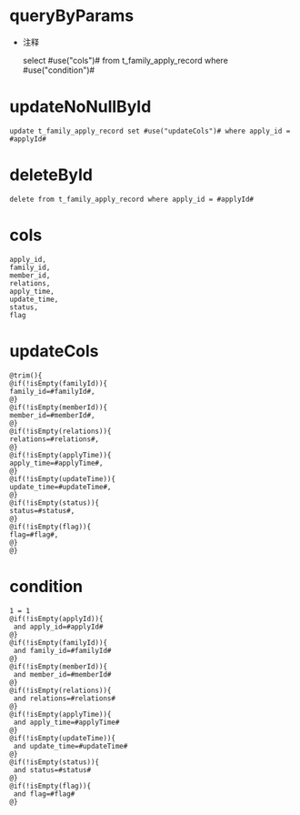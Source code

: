queryByParams
===
* 注释

    select #use("cols")# from t_family_apply_record where #use("condition")#
    
updateNoNullById
===
	update t_family_apply_record set #use("updateCols")# where apply_id = #applyId#
	
deleteById
===
	delete from t_family_apply_record where apply_id = #applyId#

cols
===
    apply_id,
    family_id,
    member_id,
    relations,
    apply_time,
    update_time,
    status,
    flag

updateCols
===
    @trim(){
    @if(!isEmpty(familyId)){
    family_id=#familyId#,
    @}
    @if(!isEmpty(memberId)){
    member_id=#memberId#,
    @}
    @if(!isEmpty(relations)){
    relations=#relations#,
    @}
    @if(!isEmpty(applyTime)){
    apply_time=#applyTime#,
    @}
    @if(!isEmpty(updateTime)){
    update_time=#updateTime#,
    @}
    @if(!isEmpty(status)){
    status=#status#,
    @}
    @if(!isEmpty(flag)){
    flag=#flag#,
    @}
    @}

condition
===

    1 = 1
    @if(!isEmpty(applyId)){
     and apply_id=#applyId#
    @}
    @if(!isEmpty(familyId)){
     and family_id=#familyId#
    @}
    @if(!isEmpty(memberId)){
     and member_id=#memberId#
    @}
    @if(!isEmpty(relations)){
     and relations=#relations#
    @}
    @if(!isEmpty(applyTime)){
     and apply_time=#applyTime#
    @}
    @if(!isEmpty(updateTime)){
     and update_time=#updateTime#
    @}
    @if(!isEmpty(status)){
     and status=#status#
    @}
    @if(!isEmpty(flag)){
     and flag=#flag#
    @}
